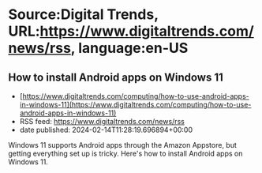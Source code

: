 # Source:Digital Trends, URL:https://www.digitaltrends.com/news/rss, language:en-US

## How to install Android apps on Windows 11
 - [https://www.digitaltrends.com/computing/how-to-use-android-apps-in-windows-11](https://www.digitaltrends.com/computing/how-to-use-android-apps-in-windows-11)
 - RSS feed: https://www.digitaltrends.com/news/rss
 - date published: 2024-02-14T11:28:19.696894+00:00

Windows 11 supports Android apps through the Amazon Appstore, but getting everything set up is tricky. Here's how to install Android apps on Windows 11.

